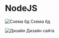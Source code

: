 # NodeJS

![Схема бд](https://user-images.githubusercontent.com/55650061/165319996-31023b93-cc78-4bb1-afe0-daddde43d3b6.png)
Схема бд

![Дизайн](https://user-images.githubusercontent.com/55650061/165318870-4a3054e4-8dfc-461c-b906-9d3b783a7494.png)
Дизайн сайта
